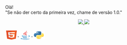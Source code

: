 Olá!<br/>
"Se não der certo da primeira vez, chame de versão 1.0."

<div align="center">
  <a href="https://github.com/caiocosta01">
  <img height="160em" src="https://github-readme-stats.vercel.app/api?username=caiocosta01&show_icons=true&theme=dark&include_all_commits=true&count_private=true"/>
  <img height="160em" src="https://github-readme-stats.vercel.app/api/top-langs/?username=caiocosta01&layout=compact&langs_count=7&theme=dark"/>
</div>
  
  <div style="display: inline_block"><br>
  <img align="center" alt="Caio-HTML" height="30" width="40" src="https://raw.githubusercontent.com/devicons/devicon/master/icons/html5/html5-original.svg">
  <img align="center" alt="Caio-java" height="30" width="40" src="https://raw.githubusercontent.com/devicons/devicon/master/icons/java/java-original.svg">
  <img align="center" alt="Caio-Python" height="30" width="40" src="https://raw.githubusercontent.com/devicons/devicon/master/icons/python/python-original.svg">
  </div>
  
  ##
  

    
